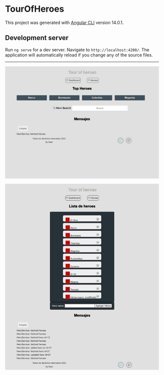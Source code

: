 # TourOfHeroes

This project was generated with [Angular CLI](https://github.com/angular/angular-cli) version 14.0.1.

## Development server

Run `ng serve` for a dev server. Navigate to `http://localhost:4200/`. The application will automatically reload if you change any of the source files.

--------------------

![captura de pantalla app angular tour of heroes](https://github.com/NeelBit/tour_of_heroes/blob/master/tour_of_heroes_cap1.jpeg)

![captura de pantalla app angular tour of heroes](https://github.com/NeelBit/tour_of_heroes/blob/master/tour_of_heroes_cap2.jpeg)
